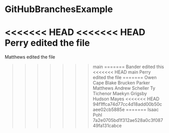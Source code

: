 # GitHubBranchesExample
<<<<<<< HEAD
<<<<<<< HEAD
Perry edited the file
=======
Matthews edited the file
>>>>>>> main
=======
Bander edited this
<<<<<<< HEAD
>>>>>>> main
Perry edited the file
=======
Owen Cape
Blake Brucken
Parker Matthews
Andrew Scheller
Ty Tichenor 
Maekyn Grigsby 
Hudson Mayes
<<<<<<< HEAD
>>>>>>> 94f1ffca74d77cc4d18add00b50caee02cb5885e
=======
Isaac Pohl
>>>>>>> 7a2e0705bd1f312ae528a0c3f08749fa131cabce
